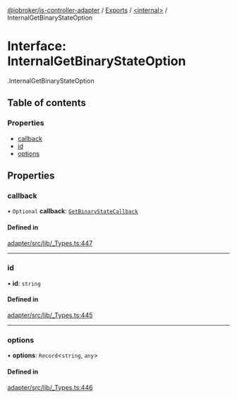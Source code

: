 [@iobroker/js-controller-adapter](../README.md) / [Exports](../modules.md) / [<internal\>](../modules/internal_.md) / InternalGetBinaryStateOption

# Interface: InternalGetBinaryStateOption

[<internal>](../modules/internal_.md).InternalGetBinaryStateOption

## Table of contents

### Properties

- [callback](internal_.InternalGetBinaryStateOption.md#callback)
- [id](internal_.InternalGetBinaryStateOption.md#id)
- [options](internal_.InternalGetBinaryStateOption.md#options)

## Properties

### callback

• `Optional` **callback**: [`GetBinaryStateCallback`](../modules/internal_.md#getbinarystatecallback)

#### Defined in

[adapter/src/lib/_Types.ts:447](https://github.com/ioBroker/ioBroker.js-controller/blob/58a732de/packages/adapter/src/lib/_Types.ts#L447)

___

### id

• **id**: `string`

#### Defined in

[adapter/src/lib/_Types.ts:445](https://github.com/ioBroker/ioBroker.js-controller/blob/58a732de/packages/adapter/src/lib/_Types.ts#L445)

___

### options

• **options**: `Record`<`string`, `any`\>

#### Defined in

[adapter/src/lib/_Types.ts:446](https://github.com/ioBroker/ioBroker.js-controller/blob/58a732de/packages/adapter/src/lib/_Types.ts#L446)
